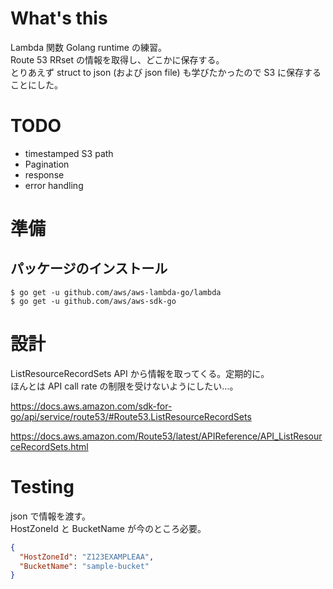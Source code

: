 # What's this
Lambda 関数 Golang runtime の練習。  
Route 53 RRset の情報を取得し、どこかに保存する。  
とりあえず struct to json (および json file) も学びたかったので S3 に保存することにした。

# TODO
- timestamped S3 path
- Pagination
- response
- error handling

# 準備
## パッケージのインストール
```
$ go get -u github.com/aws/aws-lambda-go/lambda
$ go get -u github.com/aws/aws-sdk-go
```

# 設計
ListResourceRecordSets API から情報を取ってくる。定期的に。  
ほんとは API call rate の制限を受けないようにしたい…。  

https://docs.aws.amazon.com/sdk-for-go/api/service/route53/#Route53.ListResourceRecordSets

https://docs.aws.amazon.com/Route53/latest/APIReference/API_ListResourceRecordSets.html

# Testing
json で情報を渡す。  
HostZoneId と BucketName が今のところ必要。

```json
{
  "HostZoneId": "Z123EXAMPLEAA",
  "BucketName": "sample-bucket"
}
```
